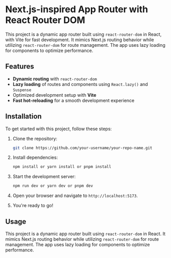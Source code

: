 # Next.js-inspired App Router with React Router DOM

This project is a dynamic app router built using `react-router-dom` in React, with Vite for fast development. It mimics Next.js routing behavior while utilizing `react-router-dom` for route management. The app uses lazy loading for components to optimize performance.

## Features
- **Dynamic routing** with `react-router-dom`
- **Lazy loading** of routes and components using `React.lazy()` and `Suspense`
- Optimized development setup with **Vite**
- **Fast hot-reloading** for a smooth development experience

## Installation

To get started with this project, follow these steps:

1. Clone the repository:
   ```bash
   git clone https://github.com/your-username/your-repo-name.git
   ```

2. Install dependencies:
   ```bash
   npm install or yarn install or pnpm install
   ```

3. Start the development server:
   ```bash
   npm run dev or yarn dev or pnpm dev
   ```
   
4. Open your browser and navigate to `http://localhost:5173`.
5. You're ready to go!

## Usage

This project is a dynamic app router built using `react-router-dom` in React. It mimics Next.js routing behavior while utilizing `react-router-dom` for route management. The app uses lazy loading for components to optimize performance.
